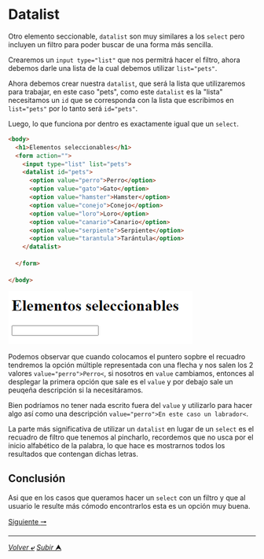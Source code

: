 # Datalist

Otro elemento seccionable, `datalist` son muy similares a los `select` pero incluyen un filtro para poder buscar de una forma más sencilla.

Crearemos un `input type="list"` que nos permitrá hacer el filtro, ahora debemos darle una lista de la cual debemos utilizar `list="pets"`.

Ahora debemos crear nuestra ``datalist``, que será la lista que utilizaremos para trabajar, en este caso "pets", como este `datalist` es la "lista" necesitamos un `id` que se corresponda con la lista que escribimos en `list="pets"` por lo tanto será `id="pets"`.

Luego, lo que funciona por dentro es exactamente igual que un `select`.

~~~html
<body>
  <h1>Elementos seleccionables</h1>
  <form action="">
    <input type="list" list="pets">
    <datalist id="pets">
      <option value="perro">Perro</option>
      <option value="gato">Gato</option>
      <option value="hamster">Hamster</option>
      <option value="conejo">Conejo</option>
      <option value="loro">Loro</option>
      <option value="canario">Canario</option>
      <option value="serpiente">Serpiente</option>
      <option value="tarantula">Tarántula</option>
    </datalist>

  </form>
  
</body>
~~~

![Recuadro](/media/datalist.png "Elementos seleccionables con filtro")

Podemos observar que cuando colocamos el puntero sopbre el recuadro tendremos la opción múltiple representada con una flecha y nos salen los 2 valores `value="perro">Perro<`, si nosotros en `value` cambiamos, entonces al desplegar la primera opción que sale es el `value` y por debajo sale un peuqeña descripción si la necesitáramos.

Bien podríamos no tener nada escrito fuera del `value` y utilizarlo para hacer algo así como una descripción `value="perro">En este caso un labrador<`.

La parte más significativa de utilizar un `datalist` en lugar de un `select` es el recuadro de filtro que tenemos al pincharlo, recordemos que no usca por el inicio alfabético de la palabra, lo que hace es mostrarnos todos los resultados que contengan dichas letras.

## Conclusión

Asi que en los casos que queramos hacer un `select` con un filtro y que al usuario le resulte más cómodo encontrarlos esta es un opción muy buena.





[Siguiente **&#129042;**](/markdown/033_Formularios_Mas_Elementos.md "")

---
[*Volver* **&ldca;**](/markdown/README.md "Ir a Readme") [*Subir* **&#11165;**](# "Ir al título")